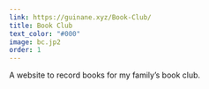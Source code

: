 ```yaml
---
link: https://guinane.xyz/Book-Club/
title: Book Club 
text_color: "#000"
image: bc.jp2
order: 1
---
```

A website to record books for my family’s book club.
